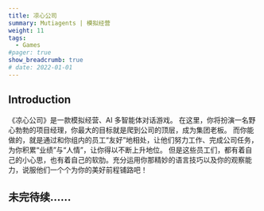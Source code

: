 ```yaml
---
title: 凉心公司
summary: Mutiagents | 模拟经营
weight: 11
tags:
  - Games
#pager: true
show_breadcrumb: true
# date: 2022-01-01
---
```


<!-- <span style="font-weight: bold; color: #fed494; font-style: italic bold;">_# AI Native # RTS # Narrative_</span> -->

## **Introduction**

《凉心公司》是一款模拟经营、AI 多智能体对话游戏。
在这里，你将扮演一名野心勃勃的项目经理，你最大的目标就是爬到公司的顶层，成为集团老板。
而你能做的，就是通过和你组内的员工“友好”地相处，让他们努力工作、完成公司任务，为你积累“业绩”与“人情”，让你得以不断上升地位。
但是这些员工们，都有着自己的小心思，也有着自己的软肋。充分运用你那精妙的语言技巧以及你的观察能力，说服他们一个个为你的美好前程铺路吧！

## 未完待续……

<!-- ### <span style="color: ##feeac7;">_Recognition_</span>

2022 IEEE Conference on Games (CoG) doi: 10.1109/CoG51982.2022.9893555。 -->

<!-- ## **Reserach**

### <span style="color: #feeac7;">_Organoid_</span>

类器官（organoid）是一种由干细胞或组织细胞在体外培养形成的微型三维组织结构，模仿了器官的特性和功能。类器官的出现为生物医学研究提供了新的模型，能够更好地模拟人体器官的发育、疾病机制和药物反应。
在类器官的研究中，很多实验会通过研究鹿角上面的再生细胞来模拟人体表皮再生的过程。
这种需要从大自然之手创造的生物中汲取灵感，转而促进人类之手创造一个“类”器官的过程给予了我们很大启发。
因此决定在游戏中模拟一个需要结合各种灵感生物从而创造出自己的器官的科学家的游戏。
希望通过这个游戏，玩家可以认识到类器官这一个研究领域并且体验到”灵感“的乐趣。

## **Game Play**

### <span style="color: #feeac7;">_Step1:_</span>

局外：选择你想要完成的订单，并且选择合适的器官以及灵感生物进行 AI 合成

<!-- <div style="display: flex; width: 100%;">
  <div style="flex: 1;">
    <img src="order.png" alt="framework"  style="width: 100%; height: auto;">
  </div>
  <div style="flex: 1;">
    <img src="ai.png" alt="hardware" style="width: 100%; height: auto;">
  </div>
</div> -->
<!-- <img src="order.jpg" alt="installation" style="width: 100%; height: auto;">
<img src="ai.png" alt="installation" style="width: 100%; height: auto;">

### <span style="color: #feeac7;">_Step2:_</span>

局内：进行细胞培养，建造经营。随着细胞的培养，会逐渐衍生出城市，城市会逐渐产生文明。
在局内一共实现了包括建造系统，回合系统，营养系统，压力系统等等。

<p style="text-align: center; font-style: italic;">初始干细胞</p>
<img src="灵感细胞.gif" alt="installation" title="初始细胞" style="width: 100%; height: auto;">
<p style="text-align: center; font-style: italic;">合成建筑细胞</p>
<img src="合成建筑.gif" alt="installation" style="width: 100%; height: auto;">
<p style="text-align: center; font-style: italic;">合成红细胞</p>
<img src="合成红细胞.gif" alt="installation" style="width: 100%; height: auto;">
<p style="text-align: center; font-style: italic;">派出探索小队</p>
<img src="派出探索小队.gif" alt="installation" style="width: 100%; height: auto;">

### <span style="color: #feeac7;">_Step3:_</span>

当局内类器官成功合成之后，最终会将其交付到订单主人手中。并且在培养的过程中玩家也将逐渐了解订单主人背后的故事，解开谜题。

<!-- <div style="display: flex; width: 100%;">
  <div style="flex: 1;">
    <img src="result.png" alt="framework" style="width: 100%; height: auto;">
  </div>
  <div style="flex: 1;">
    <img src="finalstory.png" alt="hardware" style="width: 100%; height: auto;">
  </div>
</div> -->
<!-- <img src="result.png" alt="installation" style="width: 100%; height: auto;">
<img src="finalstory.png" alt="installation" style="width: 100%; height: auto;"> -->

